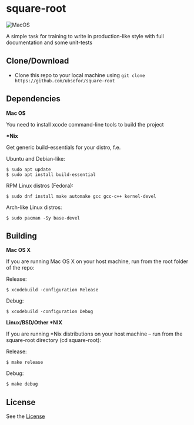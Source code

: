 # square-root

![MacOS](https://github.com/Ubsefor/square-root/workflows/.github/workflows/macos.yml/badge.svg)

A simple task for training to write in production-like style with full documentation and some unit-tests

## Clone/Download

- Clone this repo to your local machine using `git clone https://github.com/ubsefor/square-root`

  

## Dependencies

**Mac OS**

You need to install xcode command-line tools to build the project

**\*Nix**

Get generic build-essentials for your distro, f.e.

Ubuntu and Debian-like: 

```shell
$ sudo apt update
$ sudo apt install build-essential
```

RPM Linux distros (Fedora):

```shell
$ sudo dnf install make automake gcc gcc-c++ kernel-devel
```

Arch-like Linux distros:

```shell
$ sudo pacman -Sy base-devel
```



## Building

**Mac OS X**

If you are running Mac OS X on your host machine, run from the root folder of the repo:

Release:
```shell
$ xcodebuild -configuration Release
```

Debug:
```shell
$ xcodebuild -configuration Debug
```

**Linux/BSD/Other \*NIX**

If you are running  \*Nix distributions on your host machine  – run from the square-root directory (cd square-root):

Release:
```shell
$ make release
```

Debug:
```shell
$ make debug
```


## License 

See the [License](LICENSE)


